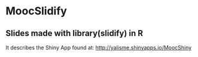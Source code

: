 # MoocSlidify
## Slides made with library(slidify) in R

It describes the Shiny App found at: http://yalisme.shinyapps.io/MoocShiny
